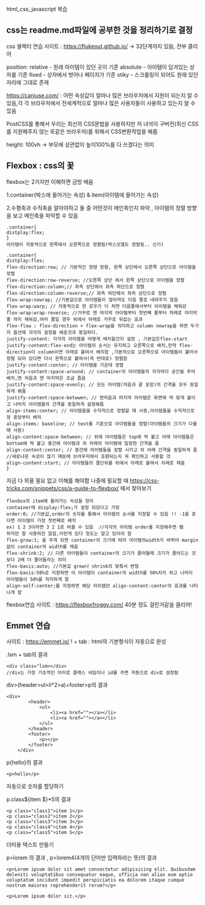 html_css_javascript 복습

## css는 readme.md파일에 공부한 것을 정리하기로 결정

css 셀렉터 연습 사이트 : https://flukeout.github.io/ -> 32단계까지 있음, 전부 클리어

position:
relative - 원래 아이템이 있던 곳이 기준
absolute - 아이템이 담겨있는 상자를 기준
fixed - 상자에서 벗어나 페이지가 기준
stiky - 스크롤링이 되어도 원래 있던 자리에 그대로 존재

https://caniuse.com/ : 어떤 속성값이 얼마나 많은 브라우저에서 지원이 되는지 알 수 있음,각 각 브라우저에서 전세계적으로 얼마나 많은 사용자들이 사용하고 있는지 알 수 있음

PostCSS를 통해서 우리는 최신의 CSS문법을 사용하지만 저 녀석이 구버전(최신 CSS를 지원해주지 않는 IE같은 브라우저)를 위해서 CSS변환작업을 해줌

height: 100vh -> 부모에 상관없이 높이100%를 다 쓰겠다는 의미

## Flexbox : css의 꽃

flexbox는 2가지만 이해하면 금방 배움

1.container(박스에 들어가는 속성) & item(아이템에 들어가는 속성)

2.수평축과 수직축을 알아야하고 둘 중 어떤것이 메인축인지 파악 , 아이템의 정렬 방향을 보고 메인축을 파악할 수 있음

```
.container{
distplay:flex;
}
아이템이 자동적으로 왼쪽에서 오른쪽으로 정렬됨(박스모델도 정렬됨.. 신기)
```

```
.container{
distplay:flex;
flex-direction:row; // 기본적인 정령 방향, 왼쪽 상단에서 오른쪽 상단으로 아이템을 정렬
flex-direction:row-reverse; //오른쪽 상단 에서 왼쪽 상단으로 아이템을 정렬
flex-direction:column;// 좌측 상단에서 좌측 하단으로 정렬
flex-direction:column-reverse;// 좌측 하단에서 좌측 상단으로 정렬
flex-wrap:nowrap; //기본값으로 아이템들이 많아져도 다음 줄로 내려주지 않음
flex-wrap:warp; // 자동적으로 한 로우가 다 차면 다음줄에서부터 아이템을 채워감
flex-wrap:wrap-reverse; //거꾸로 맨 마지막 아이템부터 첫번째 줄부터 차례로 마지막 줄 까지 채워감,여러 줄일 경우 위에서 아래로 거꾸로 뒤집는 효과
flex-flow : flex-direction + flex-wrap을 의미하고 column nowrap을 하면 두가지 옵션에 각각의 설정을 해준것과 동일하다.
justify-content: 각각의 아이템을 어떻게 배치할건지 설정 , 기본값은flex-start
justify-content:flex-end는 아이템의 순서는 유지하고 오른쪽으로 배치,만약 flex-direction이 column이면 아래로 붙여서 배치함 ,기본적으로 오른쪽으로 아이템들이 붙어서 정렬 되어 있다면 다시 왼쪽으로 붙여서(즉 반대로) 정렬함
justify-content:center; // 아이템을 가운데 정렬
justify-content:space-around; // container의 아이템들의 각각마다 공간을 주어 배치,맨 처음과 맨 마지막은 조금 좁음
justify-content:space-evenly; // 모든 아이템(처음과 끝 포함)의 간격을 모두 동일하게 해줌
justify-content:space-betwwen; // 맨처음과 마지막 아이템은 화면에 딱 맞게 붙이고 나머지 아이템들의 간격을 동일하게 설정해줌
align-items:center; // 아이템들을 수직적으로 정렬할 때 사용,아이템들을 수직적으로 정 중앙부터 배치
align-items: baseline; // text를 기준으로 아이템들을 정렬(아이템들의 크기가 다를 때 사용)
align-content:space-between; // 위에 아이템들은 top에 딱 붙고 아래 아이템들은 bottom에 딱 붙고 중간에 아이템과 위 아래의 아이탬에 일정한 간격을 줌
align-content:center; // 중간에 아이템들을 정렬 시키고 위 아래 간격을 동일하게 줌
//새로나온 속성이 많기 때문에 브라우저에서 호환되는지 꼭 확인하고 사용할 것
align-content:start; // 아이템들의 줄단위를 위에서 아래로 붙여서 차례로 채움
}

```

지금 다 외울 필요 없고 이해를 해야함 나중에 필요할 때 https://css-tricks.com/snippets/css/a-guide-to-flexbox/ 에서 찾아보기

```
flexbox의 item에 들어가는 속성들 정리
container에 display:flex;가 설정 되있다고 가정
order:0; //기본값,order의 숫자를 통해서 아이템의 순서를 지정할 수 있음 !! -1을 준다면 아이템이 가장 첫번째로 배치
ex) 1 2 3이라면 3 2 1로 바꿀 수 있음  //각각의 아이템 order를 지정해주면 됌
하지만 잘 사용하진 않음,이런게 있다 정도는 알고 있어야 함
flex-grow:1; 을 주게 되면 container의 크기에 따라 아이템의width가 바뀌어 margin없이 container의 width를 채움
flex-shrink:2; // 다른 아이템들이 container의 크기가 줄어들때 크기가 줄어드는 것보다 2배 더 줄어들라는 의미
flex-basis:auto; //기본값 grow나 shrink의 맞춰서 변형
flex-basis:50%로 지정하면 이 아이템이 container의 width를 50%차지 하고 나머지 아이템들이 50%를 차지하게 함
align-self:center;를 지정하면 해당 아이템만 align-content:center의 효과를 나타나게 함
```

flexbox연습 사이트 : https://flexboxfroggy.com/ 40분 정도 걸린거같음 클리어!

## Emmet 연습

사이트 : https://emmet.io/
! + tab : html의 기본형식이 자동으로 완성

.lsm + tab의 결과

```
<div class="lsm></div>
//div는 가장 기초적인 아이로 클래스 네임이나 id를 주면 자동으로 div로 설정됨
```

div>(header>ul>li\*2>a)+footer>p의 결과

```
<div>
        <header>
            <ul>
                <li><a href=""></a></li>
                <li><a href=""></a></li>
            </ul>
        </header>
        <footer>
            <p></p>
        </footer>
    </div>
```

p{hello}의 결과

```
<p>hello</p>
```

자동으로 숫자를 할당하기

p.class${item $}\*5의 결과

```
<p class="class1">item 1</p>
<p class="class2">item 2</p>
<p class="class3">item 3</p>
<p class="class4">item 4</p>
<p class="class5">item 5</p>
```

더미용 텍스트 만들기

p>lorem 의 결과 , p>lorem4(4개의 단어만 입력하라는 뜻)의 결과

```
<p>Lorem ipsum dolor sit amet consectetur adipisicing elit. Quibusdam deleniti voluptatibus consequatur eaque, officia non alias eum optio voluptatum incidunt impedit perspiciatis ea dolorem itaque cumque nostrum maiores reprehenderit rerum?</p>

<p>Lorem ipsum dolor sit.</p>
```
